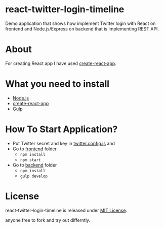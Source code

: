 # react-twitter-login-timeline

Demo application that shows how implement Twitter login with React on frontend and Node.js/Express on backend that is implementing REST API.

# About

For creating React app I have used [create-react-app](https://github.com/facebookincubator/create-react-app).

# What you need to install

* [Node.js](https://nodejs.org/en/)
* [create-react-app](https://github.com/facebookincubator/create-react-app)
* [Gulp](http://gulpjs.com/)

# How To Start Application?

* Put Twitter secret and key in [twitter.config.js](https://github.com/muthukumarse/react-twitter-login-timeline/blob/master/backend/twitter.config.js) and 
* Go to [frontend](https://github.com/muthukumarse/react-twitter-login-timeline/tree/master/frontend) folder
    * `npm install`
    * `npm start`
* Go to [backend](https://github.com/muthukumarse/react-twitter-login-timeline/tree/master/backend) folder
    * `npm install`
    * `gulp develop`
    
# License

react-twitter-login-timeline is released under [MIT License](https://opensource.org/licenses/MIT).

anyone free to fork and try out differntly.
